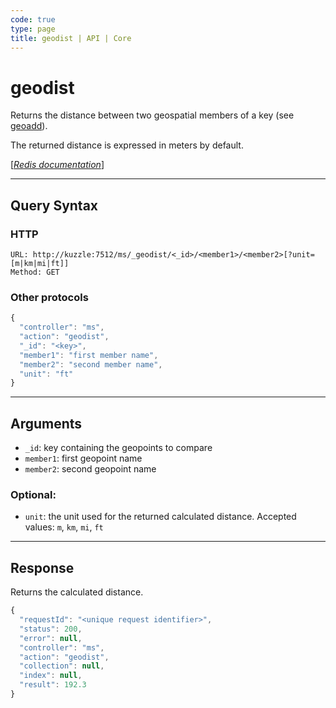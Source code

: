 ```yaml
---
code: true
type: page
title: geodist | API | Core
---
```


# geodist



Returns the distance between two geospatial members of a key (see [geoadd](/core/2/api/controllers/memory-storage/geoadd)).

The returned distance is expressed in meters by default.

[[_Redis documentation_]](https://redis.io/commands/geodist)

---

## Query Syntax

### HTTP

```http
URL: http://kuzzle:7512/ms/_geodist/<_id>/<member1>/<member2>[?unit=[m|km|mi|ft]]
Method: GET
```

### Other protocols

```js
{
  "controller": "ms",
  "action": "geodist",
  "_id": "<key>",
  "member1": "first member name",
  "member2": "second member name",
  "unit": "ft"
}
```

---

## Arguments

- `_id`: key containing the geopoints to compare
- `member1`: first geopoint name
- `member2`: second geopoint name

### Optional:

- `unit`: the unit used for the returned calculated distance. Accepted values: `m`, `km`, `mi`, `ft`

---

## Response

Returns the calculated distance.

```js
{
  "requestId": "<unique request identifier>",
  "status": 200,
  "error": null,
  "controller": "ms",
  "action": "geodist",
  "collection": null,
  "index": null,
  "result": 192.3
}
```
